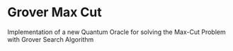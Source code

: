 # Grover Max Cut
Implementation of a new Quantum Oracle for solving the Max-Cut Problem with Grover Search Algorithm
